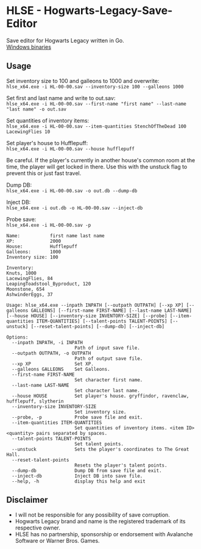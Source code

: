 # HLSE - Hogwarts-Legacy-Save-Editor
Save editor for Hogwarts Legacy written in Go.    
[Windows binaries](https://github.com/Sorrow446/HLSE-Hogwarts-Legacy-Save-Editor/releases)

## Usage
Set inventory size to 100 and galleons to 1000 and overwrite:   
`hlse_x64.exe -i HL-00-00.sav --inventory-size 100 --galleons 1000`

Set first and last name and write to out.sav:   
`hlse_x64.exe -i HL-00-00.sav --first-name "first name" --last-name "last name" -o out.sav`

Set quantities of inventory items:   
`hlse_x64.exe -i HL-00-00.sav --item-quantities StenchOfTheDead 100 LacewingFlies 10`

Set player's house to Hufflepuff:   
`hlse_x64.exe -i HL-00-00.sav --house hufflepuff`

Be careful. If the player's currently in another house's common room at the time, the player will get locked in there.
Use this with the unstuck flag to prevent this or just fast travel.

Dump DB:   
`hlse_x64.exe -i HL-00-00.sav -o out.db --dump-db`

Inject DB:   
`hlse_x64.exe -i out.db -o HL-00-00.sav --inject-db`

Probe save:    
`hlse_x64.exe -i HL-00-00.sav -p`
```
Name:           first name last name
XP:             2000
House:          Hufflepuff
Galleons:       1000
Inventory size: 100

Inventory:
Knuts, 1000
LacewingFlies, 84
LeapingToadstool_Byproduct, 120
Moonstone, 654
AshwinderEggs, 37
```

```
Usage: hlse_x64.exe --inpath INPATH [--outpath OUTPATH] [--xp XP] [--galleons GALLEONS] [--first-name FIRST-NAME] [--last-name LAST-NAME] [--house HOUSE] [--inventory-size INVENTORY-SIZE] [--probe] [--item-quantities ITEM-QUANTITIES] [--talent-points TALENT-POINTS] [--unstuck] [--reset-talent-points] [--dump-db] [--inject-db]

Options:
  --inpath INPATH, -i INPATH
                         Path of input save file.
  --outpath OUTPATH, -o OUTPATH
                         Path of output save file.
  --xp XP                Set XP.
  --galleons GALLEONS    Set Galleons.
  --first-name FIRST-NAME
                         Set character first name.
  --last-name LAST-NAME
                         Set character last name.
  --house HOUSE          Set player's house. gryffindor, ravenclaw, hufflepuff, slytherin
  --inventory-size INVENTORY-SIZE
                         Set inventory size.
  --probe, -p            Probe save file and exit.
  --item-quantities ITEM-QUANTITIES
                         Set quantities of inventory items. <item ID> <quantity> pairs separated by spaces.
  --talent-points TALENT-POINTS
                         Set talent points.
  --unstuck              Sets the player's coordinates to The Great Hall.
  --reset-talent-points
                         Resets the player's talent points.
  --dump-db              Dump DB from save file and exit.
  --inject-db            Inject DB into save file.
  --help, -h             display this help and exit
```

## Disclaimer
- I will not be responsible for any possibility of save corruption.    
- Hogwarts Legacy brand and name is the registered trademark of its respective owner.    
- HLSE has no partnership, sponsorship or endorsement with Avalanche Software or Warner Bros. Games.

